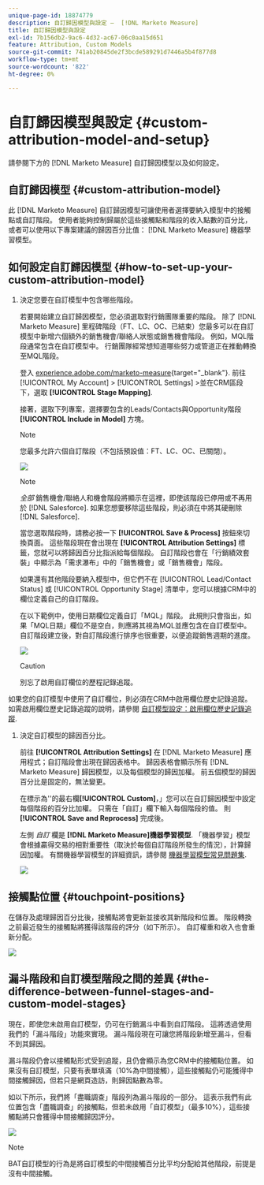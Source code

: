 ```yaml
---
unique-page-id: 18874779
description: 自訂歸因模型與設定 —  [!DNL Marketo Measure]
title: 自訂歸因模型與設定
exl-id: 7b156db2-9ac6-4d32-ac67-06c0aa15d651
feature: Attribution, Custom Models
source-git-commit: 741ab20845de2f3bcde589291d7446a5b4f877d8
workflow-type: tm+mt
source-wordcount: '822'
ht-degree: 0%

---
```


# 自訂歸因模型與設定 {#custom-attribution-model-and-setup}

請參閱下方的 [!DNL Marketo Measure] 自訂歸因模型以及如何設定。

## 自訂歸因模型 {#custom-attribution-model}

此 [!DNL Marketo Measure] 自訂歸因模型可讓使用者選擇要納入模型中的接觸點或自訂階段。 使用者能夠控制歸屬於這些接觸點和階段的收入點數的百分比，或者可以使用以下專案建議的歸因百分比值： [!DNL Marketo Measure] 機器學習模型。

## 如何設定自訂歸因模型 {#how-to-set-up-your-custom-attribution-model}

1. 決定您要在自訂模型中包含哪些階段。

   若要開始建立自訂歸因模型，您必須選取對行銷團隊重要的階段。 除了 [!DNL Marketo Measure] 里程碑階段（FT、LC、OC、已結束）您最多可以在自訂模型中新增六個額外的銷售機會/聯絡人狀態或銷售機會階段。 例如，MQL階段通常包含在自訂模型中。 行銷團隊經常想知道哪些努力或管道正在推動轉換至MQL階段。

   登入 [experience.adobe.com/marketo-measure](https://experience.adobe.com/marketo-measure){target="_blank"}. 前往 [!UICONTROL My Account] > [!UICONTROL Settings] >並在CRM區段下，選取 **[!UICONTROL Stage Mapping]**.

   接著，選取下列專案，選擇要包含的Leads/Contacts與Opportunity階段 **[!UICONTROL Include in Model]** 方塊。

   >[!NOTE]
   >
   >您最多允許六個自訂階段（不包括預設值：FT、LC、OC、已關閉）。

   ![](assets/1-1.png)

   >[!NOTE]
   >
   >_全部_ 銷售機會/聯絡人和機會階段將顯示在這裡，即使該階段已停用或不再用於 [!DNL Salesforce]. 如果您想要移除這些階段，則必須在中將其硬刪除 [!DNL Salesforce].

   當您選取階段時，請務必按一下 **[!UICONTROL Save & Process]** 按鈕來切換頁面。 這些階段現在會出現在 **[!UICONTROL Attribution Settings]** 標籤，您就可以將歸因百分比指派給每個階段。 自訂階段也會在「行銷績效套裝」中顯示為「需求瀑布」中的「銷售機會」或「銷售機會」階段。

   如果還有其他階段要納入模型中，但它們不在 [!UICONTROL Lead/Contact Status] 或 [!UICONTROL Opportunity Stage] 清單中，您可以根據CRM中的欄位定義自己的自訂階段。

   在以下範例中，使用日期欄位定義自訂「MQL」階段。 此規則只會指出，如果「MQL日期」欄位不是空白，則應將其視為MQL並應包含在自訂模型中。 自訂階段建立後，對自訂階段進行排序也很重要，以便追蹤銷售週期的進度。

   ![](assets/2-1.png)

   >[!CAUTION]
   >
   >別忘了啟用自訂欄位的歷程記錄追蹤。

如果您的自訂模型中使用了自訂欄位，則必須在CRM中啟用欄位歷史記錄追蹤。 如需啟用欄位歷史記錄追蹤的說明，請參閱 [自訂模型設定：啟用欄位歷史記錄追蹤](/help/advanced-marketo-measure-features/custom-attribution-models/custom-model-setup-enable-field-history-tracking.md).

1. 決定自訂模型的歸因百分比。

   前往 **[!UICONTROL Attribution Settings]** 在 [!DNL Marketo Measure] 應用程式；自訂階段會出現在歸因表格中。 歸因表格會顯示所有 [!DNL Marketo Measure] 歸因模型，以及每個模型的歸因加權。 前五個模型的歸因百分比是固定的，無法變更。

   在標示為&#39;&#39;的最右欄&#x200B;**[!UICONTROL Custom]**，」您可以在自訂歸因模型中設定每個階段的百分比加權。 只需在「自訂」欄下輸入每個階段的值。 則 **[!UICONTROL Save and Reprocess]** 完成後。

   左側 _自訂_ 欄是 **[!DNL Marketo Measure]機器學習模型**. 「機器學習」模型會根據贏得交易的相對重要性（取決於每個自訂階段所發生的情況），計算歸因加權。 有關機器學習模型的詳細資訊，請參閱 [機器學習模型常見問題集](/help/advanced-marketo-measure-features/custom-attribution-models/machine-learning-model-faq.md).

   ![](assets/3.png)

## 接觸點位置 {#touchpoint-positions}

在儲存及處理歸因百分比後，接觸點將會更新並接收其新階段和位置。 階段轉換之前最近發生的接觸點將獲得該階段的評分（如下所示）。 自訂權重和收入也會重新分配。

![](assets/4.png)

## 漏斗階段和自訂模型階段之間的差異 {#the-difference-between-funnel-stages-and-custom-model-stages}

現在，即使您未啟用自訂模型，仍可在行銷漏斗中看到自訂階段。 這將透過使用我們的「漏斗階段」功能來實現。 漏斗階段現在可讓您將階段新增至漏斗，但看不到其歸因。

漏斗階段仍會以接觸點形式受到追蹤，且仍會顯示為您CRM中的接觸點位置。 如果沒有自訂模型，只要有表單填滿（10%為中間接觸），這些接觸點仍可能獲得中間接觸歸因，但若只是網頁造訪，則歸因點數為零。

如以下所示，我們將「盡職調查」階段列為漏斗階段的一部分。 這表示我們有此位置包含「盡職調查」的接觸點，但若未啟用「自訂模型」（最多10%），這些接觸點將只會獲得中間接觸歸因評分。

![](assets/5.png)

>[!NOTE]
>
>BAT自訂模型的行為是將自訂模型的中間接觸百分比平均分配給其他階段，前提是沒有中間接觸。
